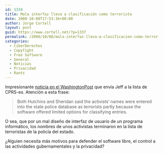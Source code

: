 ```yaml
---
id: 1334
title: Mala interfaz lleva a clasificación como terrorista
date: 2008-10-08T17:53:36+00:00
author: Jorge Cortell
layout: post
guid: https://www.cortell.net/?p=1337
permalink: /2008/10/08/mala-interfaz-lleva-a-clasificacion-como-terrorista/
categories:
  - CiberDerechos
  - Copyfight
  - Free Software
  - General
  - Noticias
  - Privacidad
  - Rants
---
```

Impresionante <a title="https://www.washingtonpost.com/wp-dyn/content/article/2008/10/07/AR2008100703245_pf.html" href="https://www.washingtonpost.com/wp-dyn/content/article/2008/10/07/AR2008100703245_pf.html" target="_blank">noticia en el WashingtonPost</a> que envía Jeff a la lista de CPRS-es. Atención a esta frase:

> Both Hutchins and Sheridan said the activists‘ names were entered into the state police database as terrorists partly because the software offered limited options for classifying entries.

O sea, que por un mal diseño de interfaz de usuario de un programa informático, los nombres de unos activistas terminaron en la lista de terroristas de la policía del estado.

¿Alguien necesita más motivos para defender el software libre, el control a las actividades gubernamentales y la privacidad?